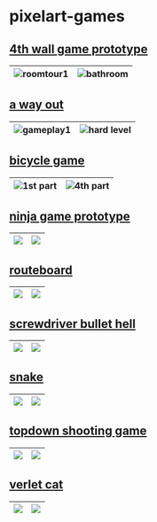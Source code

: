 # pixelart-games
## [4th wall game prototype](https://github.com/emretahtali/pixelart-games/tree/main/4th-wall-game)
| ![roomtour1](https://github.com/user-attachments/assets/cabe440e-051f-4631-b2db-3d83e4f452fe) | ![bathroom](https://github.com/user-attachments/assets/1909f3ca-0a58-40be-8c94-2f0b50e93150) |
|--------------|--------------|

## [a way out](https://github.com/emretahtali/pixelart-games/tree/main/a%20way%20out)
| ![gameplay1](https://github.com/user-attachments/assets/ed8d493e-f015-46db-946c-93abb85156eb) | ![hard level](https://github.com/user-attachments/assets/7c2c42bd-f788-4435-8dfa-897e11818e08) |
|--------------|--------------|


## [bicycle game](https://github.com/emretahtali/pixelart-games/tree/main/bicycle%20game)
| ![1st part](https://github.com/user-attachments/assets/20b6cad5-adce-4238-953d-81140d19d44b) | ![4th part](https://github.com/user-attachments/assets/d7189ff8-4ebc-4a10-af0f-d1187d8c136d) |
|--------------|--------------|

## [ninja game prototype](https://github.com/emretahtali/pixelart-games/tree/main/ninja%20game%20prototype)
| ![](gif1.gif) | ![](gif2.gif) |
|--------------|--------------|

## [routeboard](https://github.com/emretahtali/pixelart-games/tree/main/routeboard)
| ![](gif1.gif) | ![](gif2.gif) |
|--------------|--------------|

## [screwdriver bullet hell](https://github.com/emretahtali/pixelart-games/tree/main/screwdriver%20bullet%20hell)
| ![](gif1.gif) | ![](gif2.gif) |
|--------------|--------------|

## [snake](https://github.com/emretahtali/pixelart-games/tree/main/snake)
| ![](gif1.gif) | ![](gif2.gif) |
|--------------|--------------|

## [topdown shooting game](https://github.com/emretahtali/pixelart-games/tree/main/topdown%20shooting%20prototype)
| ![](gif1.gif) | ![](gif2.gif) |
|--------------|--------------|

## [verlet cat](https://github.com/emretahtali/pixelart-games/tree/main/verlet%20cat)
| ![](gif1.gif) | ![](gif2.gif) |
|--------------|--------------|
